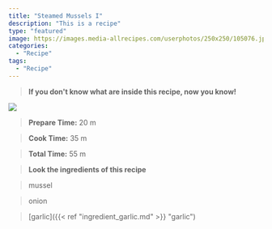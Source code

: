 ```yaml
---
title: "Steamed Mussels I"
description: "This is a recipe"
type: "featured"
image: https://images.media-allrecipes.com/userphotos/250x250/105076.jpg
categories: 
  - "Recipe"
tags: 
  - "Recipe"
---
```



>**If you don't know what are inside this recipe, now you know!**

![](../images/Recipes-Banner.jpg)
> **Prepare Time:** 20 m


> **Cook Time:** 35 m


> **Total Time:** 55 m

> **Look the ingredients of this recipe**

> mussel

> onion

> [garlic]({{< ref "ingredient_garlic.md" >}} "garlic")


